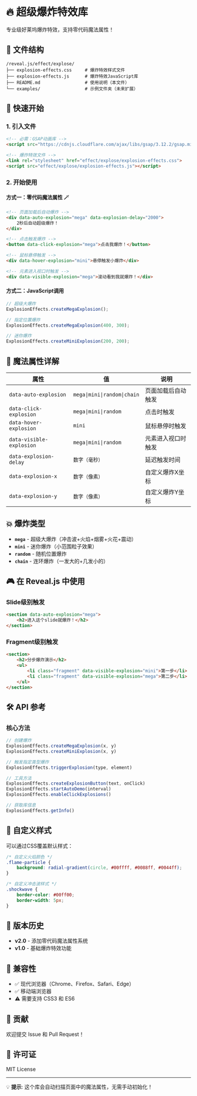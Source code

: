# 🔥 超级爆炸特效库

专业级好莱坞爆炸特效，支持零代码魔法属性！

## 📁 文件结构

```
/reveal.js/effect/explose/
├── explosion-effects.css     # 爆炸特效样式文件
├── explosion-effects.js      # 爆炸特效JavaScript库
├── README.md                 # 使用说明（本文件）
└── examples/                 # 示例文件夹（未来扩展）
```

## 🚀 快速开始

### 1. 引入文件

```html
<!-- 必需：GSAP动画库 -->
<script src="https://cdnjs.cloudflare.com/ajax/libs/gsap/3.12.2/gsap.min.js"></script>

<!-- 爆炸特效文件 -->
<link rel="stylesheet" href="effect/explose/explosion-effects.css">
<script src="effect/explose/explosion-effects.js"></script>
```

### 2. 开始使用

#### 方式一：零代码魔法属性 🪄
```html
<!-- 页面加载后自动爆炸 -->
<div data-auto-explosion="mega" data-explosion-delay="2000">
    2秒后自动超级爆炸！
</div>

<!-- 点击触发爆炸 -->
<button data-click-explosion="mega">点击我爆炸！</button>

<!-- 鼠标悬停触发 -->
<div data-hover-explosion="mini">悬停触发小爆炸</div>

<!-- 元素进入视口时触发 -->
<div data-visible-explosion="mega">滚动看到我就爆炸！</div>
```

#### 方式二：JavaScript调用
```javascript
// 超级大爆炸
ExplosionEffects.createMegaExplosion();

// 指定位置爆炸
ExplosionEffects.createMegaExplosion(400, 300);

// 迷你爆炸
ExplosionEffects.createMiniExplosion(200, 200);
```

## 🎯 魔法属性详解

| 属性 | 值 | 说明 |
|------|------|------|
| `data-auto-explosion` | `mega\|mini\|random\|chain` | 页面加载后自动触发 |
| `data-click-explosion` | `mega\|mini\|random` | 点击时触发 |
| `data-hover-explosion` | `mini` | 鼠标悬停时触发 |
| `data-visible-explosion` | `mega\|mini\|random` | 元素进入视口时触发 |
| `data-explosion-delay` | `数字（毫秒）` | 延迟触发时间 |
| `data-explosion-x` | `数字（像素）` | 自定义爆炸X坐标 |
| `data-explosion-y` | `数字（像素）` | 自定义爆炸Y坐标 |

## 💥 爆炸类型

- **`mega`** - 超级大爆炸（冲击波+火焰+烟雾+火花+震动）
- **`mini`** - 迷你爆炸（小范围粒子效果）
- **`random`** - 随机位置爆炸
- **`chain`** - 连环爆炸（一发大的+几发小的）

## 🎮 在 Reveal.js 中使用

### Slide级别触发
```html
<section data-auto-explosion="mega">
    <h2>进入这个slide就爆炸！</h2>
</section>
```

### Fragment级别触发
```html
<section>
    <h2>分步爆炸演示</h2>
    <ul>
        <li class="fragment" data-visible-explosion="mini">第一步</li>
        <li class="fragment" data-visible-explosion="mega">第二步</li>
    </ul>
</section>
```

## 🛠️ API 参考

### 核心方法
```javascript
// 创建爆炸
ExplosionEffects.createMegaExplosion(x, y)
ExplosionEffects.createMiniExplosion(x, y)

// 触发指定类型爆炸
ExplosionEffects.triggerExplosion(type, element)

// 工具方法
ExplosionEffects.createExplosionButton(text, onClick)
ExplosionEffects.startAutoDemo(interval)
ExplosionEffects.enableClickExplosions()

// 获取库信息
ExplosionEffects.getInfo()
```

## 🎨 自定义样式

可以通过CSS覆盖默认样式：

```css
/* 自定义火焰颜色 */
.flame-particle {
    background: radial-gradient(circle, #00ffff, #0088ff, #0044ff);
}

/* 自定义冲击波样式 */
.shockwave {
    border-color: #00ff00;
    border-width: 5px;
}
```

## 📝 版本历史

- **v2.0** - 添加零代码魔法属性系统
- **v1.0** - 基础爆炸特效功能

## 🔧 兼容性

- ✅ 现代浏览器（Chrome、Firefox、Safari、Edge）
- ✅ 移动端浏览器
- ⚠️ 需要支持 CSS3 和 ES6

## 🤝 贡献

欢迎提交 Issue 和 Pull Request！

## 📄 许可证

MIT License

---

💡 **提示**: 这个库会自动扫描页面中的魔法属性，无需手动初始化！ 